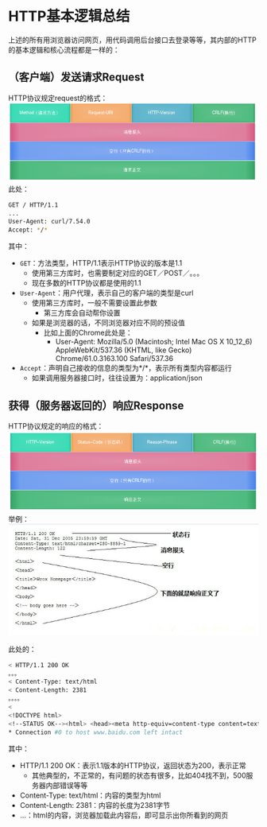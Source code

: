 # HTTP基本逻辑总结
上述的所有用浏览器访问网页，用代码调用后台接口去登录等等，其内部的HTTP的基本逻辑和核心流程都是一样的：
## （客户端）发送请求Request
HTTP协议规定request的格式：
![](../assets/img/DB7AD0DA-1C42-4504-B8C5-D8DFCE4444A4.png)
此处：
```bash
GET / HTTP/1.1
...
User-Agent: curl/7.54.0
Accept: */*
```
其中：
- `GET`：方法类型，HTTP/1.1表示HTTP协议的版本是1.1
    - 使用第三方库时，也需要制定对应的GET／POST／。。。
    - 现在多数的HTTP协议都是使用的1.1
- `User-Agent`：用户代理，表示自己的客户端的类型是curl
    - 使用第三方库时，一般不需要设置此参数
        - 第三方库会自动帮你设置
    - 如果是浏览器的话，不同浏览器对应不同的预设值
        - 比如上面的Chrome此处是：
            - User-Agent: Mozilla/5.0 (Macintosh; Intel Mac OS X 10_12_6) AppleWebKit/537.36 (KHTML, like Gecko) Chrome/61.0.3163.100 Safari/537.36
- `Accept`：声明自己接收的信息的类型为*/*，表示所有类型内容都运行
    - 如果调用服务器接口时，往往设置为：application/json

## 获得（服务器返回的）响应Response
HTTP协议规定的响应的格式：
![](../assets/img/4DDE8C10-6593-4BFD-8BBC-A15A79698C25.png)
举例：
![](../assets/img/8495B70C-58BC-4786-940A-FC5834B12343.jpg)

此处的：

```bash
< HTTP/1.1 200 OK
。。。
< Content-Type: text/html
< Content-Length: 2381
。。。。
<
<!DOCTYPE html>
<!--STATUS OK--><html> <head><meta http-equiv=content-type content=text/html;charset=utf-8>........ </body> </html>
* Connection #0 to host www.baidu.com left intact
```
其中：
- HTTP/1.1 200 OK：表示1.1版本的HTTP协议，返回状态为200，表示正常
    - 其他典型的，不正常的，有问题的状态有很多，比如404找不到，500服务器内部错误等等
- Content-Type: text/html：内容的类型为html
- Content-Length: 2381：内容的长度为2381字节
- <!DOCTYPE html>...：html的内容，浏览器加载此内容后，即可显示出你所看到的网页
